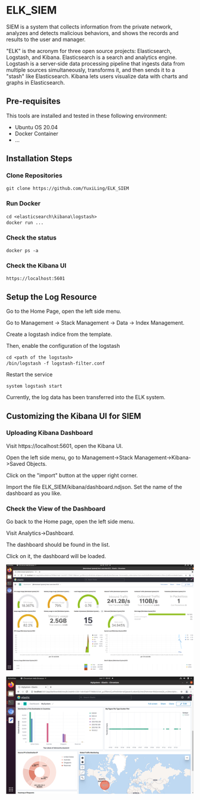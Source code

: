 ```

```

# ELK_SIEM

SIEM is a system that collects information from the private network, analyzes 
and detects malicious behaviors, and shows the records and results to the user 
and manager.

"ELK" is the acronym for three open source projects: Elasticsearch, Logstash, 
and Kibana. Elasticsearch is a search and analytics engine. Logstash is 
a server‑side data processing pipeline that ingests data from multiple sources 
simultaneously, transforms it, and then sends it to a "stash" like 
Elasticsearch. Kibana lets users visualize data with charts and graphs in 
Elasticsearch.

## Pre-requisites

This tools are installed and tested in these following environment:

- Ubuntu OS 20.04
- Docker Container
- ...

## Installation Steps

### Clone Repositories

```shell script
git clone https://github.com/YuxiLing/ELK_SIEM
```

### Run Docker

```shell script
cd <elasticsearch\kibana\logstash>
docker run ...
```

### Check the status
```shell script
docker ps -a
```

### Check the Kibana UI

```
https://localhost:5601
```
## Setup the Log Resource

Go to the Home Page, open the left side menu.

Go to Management -> Stack Management -> Data -> Index Management.

Create a logstash indice from the template.

Then, enable the configuration of the logstash

```shell
cd <path of the logstash>
/bin/logstash -f logstash-filter.conf
```

Restart the service

```shell
system logstash start
```

Currently, the log data has been transferred into the ELK system.

## Customizing the Kibana UI for SIEM

### Uploading Kibana Dashboard

Visit https://localhost:5601, open the Kibana UI.

Open the left side menu, go to Management->Stack Management->Kibana->Saved Objects.

Click on the "import" button at the upper right corner.

Import the file ELK_SIEM/kibana/dashboard.ndjson. Set the name of the dashboard as you like.


### Check the View of the Dashboard

Go back to the Home page, open the left side menu.

Visit Analytics->Dashboard.

The dashboard should be found in the list.

Click on it, the dashboard will be loaded.

![img](./docs/dashboard1.png)

![img](./docs/dashboard2.png)

